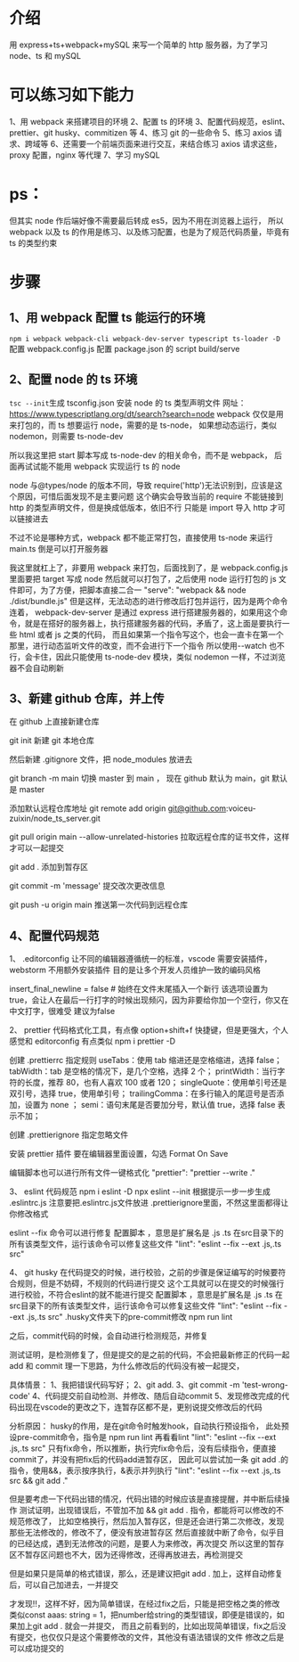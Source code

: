 # 介绍

用 express+ts+webpack+mySQL 来写一个简单的 http 服务器，为了学习 node、ts 和 mySQL

# 可以练习如下能力

1、用 webpack 来搭建项目的环境
2、配置 ts 的环境
3、配置代码规范，eslint、prettier、git husky、commitizen 等
4、练习 git 的一些命令
5、练习 axios 请求、跨域等
6、还需要一个前端页面来进行交互，来结合练习 axios 请求这些，proxy 配置，nginx 等代理
7、学习 mySQL

# ps：

但其实 node 作后端好像不需要最后转成 es5，因为不用在浏览器上运行，
所以 webpack 以及 ts 的作用是练习、以及练习配置，也是为了规范代码质量，毕竟有 ts 的类型约束

# 步骤

## 1、用 webpack 配置 ts 能运行的环境

`npm i webpack webpack-cli webpack-dev-server typescript ts-loader -D`
配置 webpack.config.js
配置 package.json 的 script build/serve

## 2、配置 node 的 ts 环境

`tsc --init`生成 tsconfig.json
安装 node 的 ts 类型声明文件 网址： https://www.typescriptlang.org/dt/search?search=node
webpack 仅仅是用来打包的，而 ts 想要运行 node，需要的是 ts-node，
如果想动态运行，类似 nodemon，则需要 ts-node-dev

所以我这里把 start 脚本写成 ts-node-dev 的相关命令，而不是 webpack，
后面再试试能不能用 webpack 实现运行 ts 的 node

node 与@types/node 的版本不同，导致 require('http')无法识别到，应该是这个原因，可惜后面发现不是主要问题
这个确实会导致当前的 require 不能链接到 http 的类型声明文件，但是换成低版本，依旧不行
只能是 import 导入 http 才可以链接进去

不过不论是哪种方式，webpack 都不能正常打包，直接使用 ts-node 来运行 main.ts 倒是可以打开服务器

我这里就杠上了，非要用 webpack 来打包，后面找到了，是 webpack.config.js 里面要把 target 写成 node
然后就可以打包了，之后使用 node 运行打包的 js 文件即可，为了方便，把脚本直接二合一
"serve": "webpack && node ./dist/bundle.js"
但是这样，无法动态的进行修改后打包并运行，因为是两个命令连着，
webpack-dev-server 是通过 express 进行搭建服务器的，如果用这个命令，就是在搭好的服务器上，执行搭建服务器的代码，矛盾了，这上面是要执行一些 html 或者 js 之类的代码，
而且如果第一个指令写这个，也会一直卡在第一个那里，进行动态监听文件的改变，而不会进行下一个指令
所以使用--watch 也不行，会卡住，因此只能使用 ts-node-dev 模块，类似 nodemon 一样，不过浏览器不会自动刷新

## 3、新建 github 仓库，并上传

在 github 上直接新建仓库

git init 新建 git 本地仓库

然后新建 .gitignore 文件，把 node_modules 放进去

git branch -m main 切换 master 到 main ， 现在 github 默认为 main，git 默认是 master

添加默认远程仓库地址
git remote add origin git@github.com:voiceu-zuixin/node_ts_server.git

git pull origin main --allow-unrelated-histories 拉取远程仓库的证书文件，这样才可以一起提交

git add . 添加到暂存区

git commit -m 'message' 提交改次更改信息

git push -u origin main 推送第一次代码到远程仓库

## 4、配置代码规范

1、 .editorconfig 让不同的编辑器遵循统一的标准，vscode 需要安装插件，webstorm 不用额外安装插件
目的是让多个开发人员维护一致的编码风格

insert_final_newline = false # 始终在文件末尾插入一个新行
该选项设置为true，会让人在最后一行打字的时候出现频闪，因为非要给你加一个空行，你又在中文打字，很难受
建议为false

2、 prettier 代码格式化工具，有点像 option+shift+f 快捷键，但是更强大，个人感觉和 editorconfig 有点类似
npm i prettier -D

创建 .prettierrc 指定规则
useTabs：使用 tab 缩进还是空格缩进，选择 false；
tabWidth：tab 是空格的情况下，是几个空格，选择 2 个；
printWidth：当行字符的长度，推荐 80，也有人喜欢 100 或者 120；
singleQuote：使用单引号还是双引号，选择 true，使用单引号；
trailingComma：在多行输入的尾逗号是否添加，设置为 none ；
semi：语句末尾是否要加分号，默认值 true，选择 false 表示不加；

创建 .prettierignore 指定忽略文件

安装 prettier 插件
要在编辑器里面设置，勾选 Format On Save

编辑脚本也可以进行所有文件一键格式化
"prettier": "prettier --write ."

3、 eslint 代码规范
npm i eslint -D
npx eslint --init 根据提示一步一步生成 .eslintrc.js
注意要把.eslintrc.js文件放进 .prettierignore里面，不然这里面都得让你修改格式

eslint --fix 命令可以进行修复
配置脚本 ，意思是扩展名是  .js .ts 在src目录下的所有该类型文件，运行该命令可以修复这些文件
"lint": "eslint --fix --ext .js,.ts src"

4、 git husky
在代码提交的时候，进行校验，之前的步骤是保证编写的时候要符合规则，但是不妨碍，不规则的代码进行提交
这个工具就可以在提交的时候强行进行校验，不符合eslint的就不能进行提交
配置脚本 ，意思是扩展名是  .js .ts 在src目录下的所有该类型文件，运行该命令可以修复这些文件
"lint": "eslint --fix --ext .js,.ts src"
.husky文件夹下的pre-commit修改 npm run lint

之后，commit代码的时候，会自动进行检测规范，并修复

测试证明，是检测修复了，但是提交的是之前的代码，不会把最新修正的代码一起add 和 commit
理一下思路，为什么修改后的代码没有被一起提交，

具体情景：
1、我把错误代码写好；
2、git add.
3、git commit -m 'test-wrong-code'
4、代码提交前自动检测、并修改、随后自动commit
5、发现修改完成的代码出现在vscode的更改之下，连暂存区都不是，更别说提交修改后的代码

分析原因：
husky的作用，是在git命令时触发hook，自动执行预设指令，
此处预设pre-commit命令，指令是 npm run lint
再看看lint  "lint": "eslint --fix --ext .js,.ts src"
只有fix命令，所以推断，执行完fix命令后，没有后续指令，便直接commit了，并没有把fix后的代码add进暂存区，
因此可以尝试加一条 git add .的指令，使用&&，表示按序执行，&表示并列执行
"lint": "eslint --fix --ext .js,.ts src && git add ."

但是要考虑一下代码出错的情况，代码出错的时候应该是直接提醒，并中断后续操作
测试证明，出现错误后，不管加不加 && git add . 指令，都能将可以修改的不规范修改了，
比如空格换行，然后加入暂存区，但是还会进行第二次修改，发现那些无法修改的，修改不了，便没有放进暂存区
然后直接就中断了命令，似乎目的已经达成，遇到无法修改的问题，是要人为来修改，再次提交
所以这里的暂存区不暂存区问题也不大，因为还得修改，还得再放进去，再检测提交

但是如果只是简单的格式错误，那么，还是建议把git add . 加上，这样自动修复后，可以自己加进去，一并提交

才发现‼️，这样不好，因为简单错误，在经过fix之后，只能是把空格之类的修改
类似const aaas: string = 1，把number给string的类型错误，即便是错误的，如果加上git add .
就会一并提交，
而且之前看到的，比如出现简单错误，fix之后没有提交，也仅仅只是这个需要修改的文件，其他没有语法错误的文件
修改之后是可以成功提交的